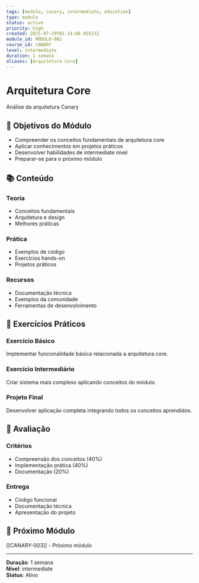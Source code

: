 ```yaml
---
tags: [module, canary, intermediate, education]
type: module
status: active
priority: high
created: 2025-07-29T01:14:08.455132
module_id: MÓDULO-002
course_id: CANARY
level: intermediate
duration: 1 semana
aliases: [Arquitetura Core]
---
```


# Arquitetura Core

Análise da arquitetura Canary

## 🎯 Objetivos do Módulo

- Compreender os conceitos fundamentais de arquitetura core
- Aplicar conhecimentos em projetos práticos
- Desenvolver habilidades de intermediate nível
- Preparar-se para o próximo módulo

## 📚 Conteúdo


### Teoria
- Conceitos fundamentais
- Arquitetura e design
- Melhores práticas

### Prática
- Exemplos de código
- Exercícios hands-on
- Projetos práticos

### Recursos
- Documentação técnica
- Exemplos da comunidade
- Ferramentas de desenvolvimento


## 🧪 Exercícios Práticos


### Exercício Básico
Implementar funcionalidade básica relacionada a arquitetura core.

### Exercício Intermediário
Criar sistema mais complexo aplicando conceitos do módulo.

### Projeto Final
Desenvolver aplicação completa integrando todos os conceitos aprendidos.


## 📝 Avaliação


### Critérios
- Compreensão dos conceitos (40%)
- Implementação prática (40%)
- Documentação (20%)

### Entrega
- Código funcional
- Documentação técnica
- Apresentação do projeto


## 🔗 Próximo Módulo

[[CANARY-003]] - Próximo módulo

---

**Duração**: 1 semana  
**Nível**: intermediate  
**Status**: Ativo
